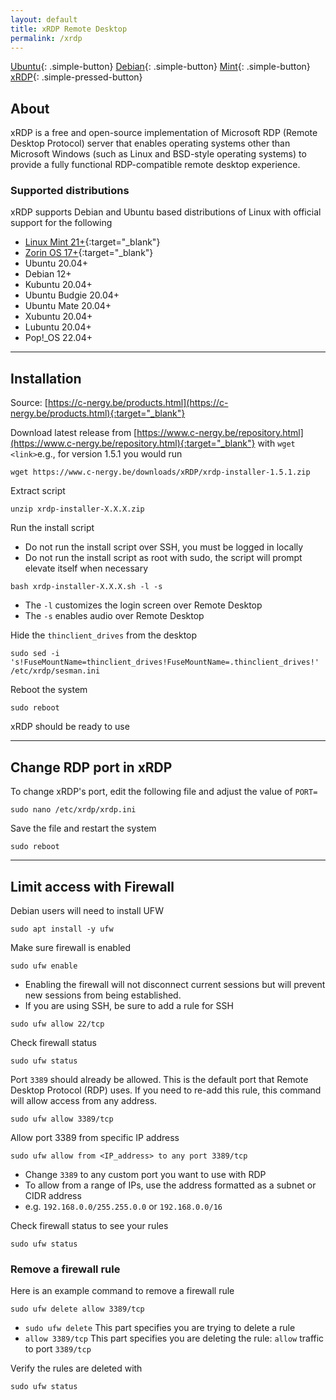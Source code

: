 ```yaml
---
layout: default
title: xRDP Remote Desktop
permalink: /xrdp
---
```


[Ubuntu]({{site.url}}/ubuntu){: .simple-button}
[Debian]({{site.url}}/debian){: .simple-button}
[Mint]({{site.url}}/mint){: .simple-button}
[xRDP]({{site.url}}/xrdp){: .simple-pressed-button}

## About
xRDP is a free and open-source implementation of Microsoft RDP (Remote Desktop Protocol) server that enables operating systems other than Microsoft Windows (such as Linux and BSD-style operating systems) to provide a fully functional RDP-compatible remote desktop experience.

### Supported distributions
xRDP supports Debian and Ubuntu based distributions of Linux with official support for the following

- [Linux Mint 21+]({{site.url}}/mint){:target="_blank"}
- [Zorin OS 17+](https://zorin.com/os/download/){:target="_blank"}
- Ubuntu 20.04+
- Debian 12+
- Kubuntu 20.04+
- Ubuntu Budgie 20.04+
- Ubuntu Mate 20.04+
- Xubuntu 20.04+
- Lubuntu 20.04+
- Pop!_OS  22.04+

----

## Installation
Source: [https://c-nergy.be/products.html](https://c-nergy.be/products.html){:target="_blank"}

Download latest release from [https://www.c-nergy.be/repository.html](https://www.c-nergy.be/repository.html){:target="_blank"} with `wget <link>`e.g., for version 1.5.1 you would run
```
wget https://www.c-nergy.be/downloads/xRDP/xrdp-installer-1.5.1.zip
```

Extract script
```
unzip xrdp-installer-X.X.X.zip
```

Run the install script
- Do not run the install script over SSH, you must be logged in locally
- Do not run the install script as root with sudo, the script will prompt elevate itself when necessary

```
bash xrdp-installer-X.X.X.sh -l -s
```
- The `-l` customizes the login screen over Remote Desktop
- The `-s` enables audio over Remote Desktop

Hide the `thinclient_drives` from the desktop
```
sudo sed -i 's!FuseMountName=thinclient_drives!FuseMountName=.thinclient_drives!' /etc/xrdp/sesman.ini
```

Reboot the system
```
sudo reboot
```

xRDP should be ready to use

----

## Change RDP port in xRDP
To change xRDP's port, edit the following file and adjust the value of `PORT=`
```
sudo nano /etc/xrdp/xrdp.ini
```
Save the file and restart the system
```
sudo reboot
```

----

## Limit access with Firewall
Debian users will need to install UFW
```
sudo apt install -y ufw
```

Make sure firewall is enabled
```
sudo ufw enable
```
- Enabling the firewall will not disconnect current sessions but will prevent new sessions from being established.
- If you are using SSH, be sure to add a rule for SSH
```
sudo ufw allow 22/tcp
```

Check firewall status
```
sudo ufw status
```

Port `3389` should already be allowed. This is the default port that Remote Desktop Protocol (RDP) uses. If you need to re-add this rule, this command will allow access from any address.
```
sudo ufw allow 3389/tcp
```

Allow port 3389 from specific IP address
```
sudo ufw allow from <IP_address> to any port 3389/tcp
```
- Change `3389` to any custom port you want to use with RDP
- To allow from a range of IPs, use the address formatted as a subnet or CIDR address
- e.g. `192.168.0.0/255.255.0.0` or `192.168.0.0/16`

Check firewall status to see your rules
```
sudo ufw status
```

### Remove a firewall rule
Here is an example command to remove a firewall rule
```
sudo ufw delete allow 3389/tcp
```
- `sudo ufw delete` This part specifies you are trying to delete a rule
- `allow 3389/tcp` This part specifies you are deleting the rule: `allow` traffic to port `3389/tcp`

Verify the rules are deleted with
```
sudo ufw status
```
